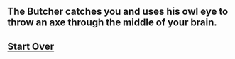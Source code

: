 ## The Butcher catches you and uses his owl eye to throw an axe through the middle of your brain.

## [Start Over](../README.md)